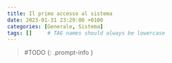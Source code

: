 ```yaml
---
title: Il primo accesso al sistema
date: 2023-01-31 23:29:00 +0100
categories: [Generale, Sistema]
tags: []     # TAG names should always be lowercase
---
```


> #TODO
{: .prompt-info }
